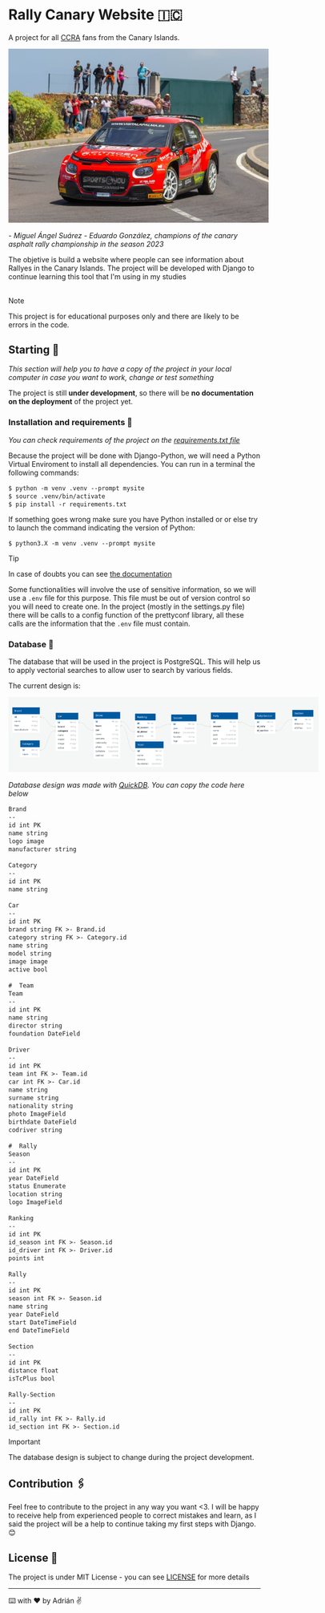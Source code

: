 # Rally Canary Website 🇮🇨

A project for all [CCRA]('https://fcautomovilismo.com/') fans from the Canary Islands.

<div style='width:520px'>
    <img src='img/portada.jpg'>
</div>

_- Miguel Ángel Suárez - Eduardo González, champions of the canary asphalt rally championship in the season 2023_

The objetive is build a website where people can see information about Rallyes in the Canary Islands. The project will be developed with Django to continue learning this tool that I'm using in my studies
<br>
<br>

> [!NOTE]
> This project is for educational purposes only and there are likely to be errors in the code.

## Starting 🚀

_This section will help you to have a copy of the project in your local computer in case you want to work, change or test something_

The project is still **under development**, so there will be **no documentation on the deployment** of the project yet.

### Installation and requirements 🔧

_You can check requirements of the project on the [requirements.txt file](requirements.txt)_

Because the project will be done with Django-Python, we will need a Python Virtual Enviroment to install all dependencies. You can run in a terminal the following commands:

```console
$ python -m venv .venv --prompt mysite
$ source .venv/bin/activate
$ pip install -r requirements.txt
```

If something goes wrong make sure you have Python installed or or else try to launch the command indicating the version of Python:

```console
$ python3.X -m venv .venv --prompt mysite
```

> [!TIP]
> In case of doubts you can see [the documentation](https://docs.python.org/3/library/venv.html)

Some functionalities will involve the use of sensitive information, so we will use a `.env` file for this purpose. This file must be out of version control so you will need to create one. In the project (mostly in the settings.py file) there will be calls to a config function of the prettyconf library, all these calls are the information that the `.env` file must contain.

### Database 💾

The database that will be used in the project is PostgreSQL. This will help us to apply vectorial searches to allow user to search by various fields.

The current design is:

<div style='width:620px'>
    <img src='img/database.png'>
</div>

_Database design was made with [QuickDB]('https://app.quickdatabasediagrams.com'). You can copy the code here below_

```Database
Brand
--
id int PK
name string
logo image
manufacturer string

Category
--
id int PK
name string

Car
--
id int PK
brand string FK >- Brand.id
category string FK >- Category.id
name string
model string
image image
active bool

#  Team
Team
--
id int PK
name string
director string
foundation DateField

Driver
--
id int PK
team int FK >- Team.id
car int FK >- Car.id
name string
surname string
nationality string
photo ImageField
birthdate DateField
codriver string

#  Rally
Season
--
id int PK
year DateField
status Enumerate
location string
logo ImageField

Ranking
--
id int PK
id_season int FK >- Season.id
id_driver int FK >- Driver.id
points int

Rally
--
id int PK
season int FK >- Season.id
name string
year DateField
start DateTimeField
end DateTimeField

Section
--
id int PK
distance float
isTcPlus bool

Rally-Section
--
id int PK
id_rally int FK >- Rally.id
id_section int FK >- Section.id
```

> [!IMPORTANT]
> The database design is subject to change during the project development.

## Contribution 🖇️

Feel free to contribute to the project in any way you want <3. I will be happy to receive help from experienced people to correct mistakes and learn, as I said the project will be a help to continue taking my first steps with Django. 😊

## License 📄

The project is under MIT License - you can see [LICENSE](LICENSE) for more details

---

⌨️ with ❤️ by Adrián ✌️
